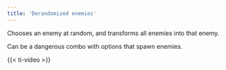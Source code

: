 ```yaml
---
title: 'Derandomized enemies'
---
```


Chooses an enemy at random, and transforms all enemies into that enemy.

Can be a dangerous combo with options that spawn enemies.

{{< ti-video >}}

